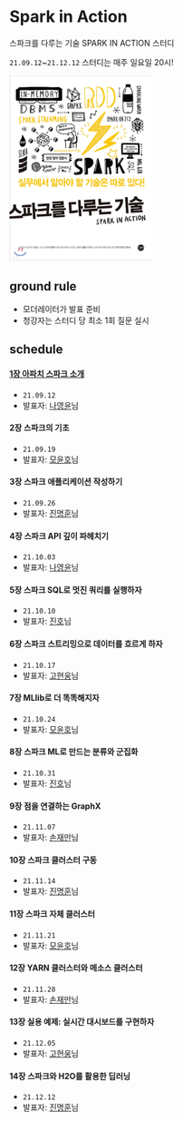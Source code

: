 # Spark in Action
스파크를 다루는 기술 SPARK IN ACTION 스터디

`21.09.12`~`21.12.12` 스터디는 매주 일요일 20시!

<img src="assets/img/book_cover.jpg" width="50%">

## ground rule
- 모더레이터가 발표 준비
- 청강자는 스터디 당 최소 1회 질문 실시

## schedule

#### [1장 아파치 스파크 소개](https://github.com/jinmang2/spark-in-action/blob/main/1%EC%9E%A5%20%EC%95%84%ED%8C%8C%EC%B9%98%20%EC%8A%A4%ED%8C%8C%ED%81%AC%20%EC%86%8C%EA%B0%9C.md)
- `21.09.12`
- 발표자: [나영윤](https://github.com/fightnyy)님

#### 2장 스파크의 기초
- `21.09.19`
- 발표자: [모윤호](https://github.com/momozzing)님

#### 3장 스파크 애플리케이션 작성하기
- `21.09.26`
- 발표자: [진명훈](https://github.com/jinmang2)님

#### 4장 스파크 API 깊이 파헤치기
- `21.10.03`
- 발표자: [나영윤](https://github.com/fightnyy)님

#### 5장 스파크 SQL로 멋진 쿼리를 실행하자
- `21.10.10`
- 발표자: [진호](https://github.com/Jake1152)님

#### 6장 스파크 스트리밍으로 데이터를 흐르게 하자
- `21.10.17`
- 발표자: [고현웅](https://github.com/hyunwoongko)님

#### 7장 MLlib로 더 똑똑해지자
- `21.10.24`
- 발표자: [모윤호](https://github.com/momozzing)님

#### 8장 스파크 ML로 만드는 분류와 군집화
- `21.10.31`
- 발표자: [진호](https://github.com/Jake1152)님

#### 9장 점을 연결하는 GraphX
- `21.11.07`
- 발표자: [손재만](https://github.com/woaksths)님

#### 10장 스파크 클러스터 구동
- `21.11.14`
- 발표자: [진명훈](https://github.com/jinmang2)님

#### 11장 스파크 자체 클러스터
- `21.11.21`
- 발표자: [모윤호](https://github.com/momozzing)님

#### 12장 YARN 클러스터와 메소스 클러스터
- `21.11.28`
- 발표자: [손재만](https://github.com/woaksths)님

#### 13장 실용 예제: 실시간 대시보드를 구현하자
- `21.12.05`
- 발표자: [고현웅](https://github.com/hyunwoongko)님

#### 14장 스파크와 H2O를 활용한 딥러닝
- `21.12.12`
- 발표자: [진명훈](https://github.com/jinmang2)님
